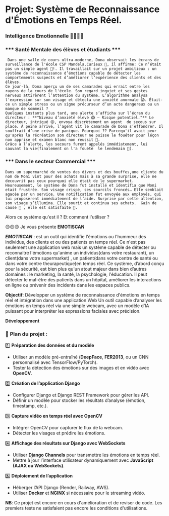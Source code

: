 # Projet: Système de Reconnaissance d'Émotions en Temps Réel.

### **Intelligence Emotionnelle 😮‍💨😮‍💨**

### *** Santé Mentale des élèves et étudiants ***
     Dans une salle de cours ultra-moderne, Dona observait les écrans de surveillance de l'école CSP Mandela.Curieux 🤔, il affirme: Ce n’était pas un simple agent 🤔!. Il travaillait sur un projet ambitieux : un système de reconnaissance d’émotions capable de détecter les comportements suspects et d’améliorer l’expérience des clients et des élèves.  
    Ce jour-là, Dona aperçu un de ses camarades qui errait entre les rayons de la cours de l'école. Son regard inquiet et ses gestes nerveux attirèrent l’attention du système. L’algorithme analysa l'expression sur son visage et détecta une anxiété anormale 😱. Était-ce un simple stress ou un signe précurseur d’un acte dangereux ou un manque de sommeil ?  
    Quelques instants plus tard, une alerte s’afficha sur l’écran du directeur : **"Niveau d’anxiété élevé 😱 – Risque potentiel."** Le directeur, intrigué 😣, envoya discrètement un agent  de secous sur place. À peine arrivé, l’agent vit le camarade de Dona s’effondrer. Il souffrait d’une crise de panique. Pourquoi ?? Parcequ'il avait peur qu'après la récréation son directeur ne puisse le fouéter pour léçon non apprise et examen blanc non reussit 🤣. 
    Grâce à l’alerte, les secours furent appelés immédiatement, lui sauvant la vie(finalement on l'a fouété  le lendemain 🤣).  
### *** Dans le secteur Commercial ***

    Dans un supermarché de ventes des divers et des bouffes,une cliente du nom de Moni vint pour des achats mais à sa grande surprise, elle ne decouvrit pas ceux pourquoi elle était de le supermarket. Heureusement, le système de Dona fut installé et identifia que Moni etait frustrée. Son visage crispé, ses sourcils froncés… Elle semblait agacée par un service. Une notification fut envoyée aux employés, qui lui proposèrent immédiatement de l’aide. Surprise par cette attention, son visage s’illumina. Elle sourit et continua ses achats.  Gain de cause 🤩 , elle est satisfaite 🤩.
Alors ce système qu'est il ? Et comment l'utiliser ?

😊😊😊 Je vous présente  **EMOTISCAN**

***EMOTISCAN*** : 
               est un outil qui identifie l'émotions ou l'hummeur des individus, des clients et ou des patients en temps réel. Ce n'est pas seulement une application                     web mais un système capable de détecter ou reconnaitre l'émotions qu'anime un individus(dans votre restaurant), un client(dans votre supermarket) , un                     patient(dans votre centre de santé ou dans votre centre theurapeutique)en temps réel. Ce système, d’abord conçu pour la sécurité, est bien plus qu'un                      atout majeur dans bien d’autres domaines : le marketing, la santé, la psychologie, l'éducation. Il peut détecter le mal-être des patients dans un                          hôpital, améliorer les interactions en ligne ou prévenir des incidents dans les espaces publics.  

**Objectif**: Développer un système de reconnaissance d'émotions en temps réel et intégration dans une application Web
      Un outil capable d’analyser les émotions en temps réel via une simple webcam, avec un modèle d’IA puissant pour interpréter les expressions faciales avec précision.

**Développement**

### 🚀 **Plan du projet :**  
1️⃣ **Préparation des données et du modèle**  
   - Utiliser un modèle pré-entraîné (**DeepFace**, **FER2013**, ou un CNN personnalisé avec TensorFlow/PyTorch).  
   - Tester la détection des émotions sur des images et en vidéo avec **OpenCV**.  

2️⃣ **Création de l’application Django**  
   - Configurer Django et Django REST Framework pour gérer les API.  
   - Définir un modèle pour stocker les résultats d’analyse (émotion, timestamp, etc.).  

3️⃣ **Capture vidéo en temps réel avec OpenCV**  
   - Intégrer OpenCV pour capturer le flux de la webcam.  
   - Détecter les visages et prédire les émotions.  

4️⃣ **Affichage des résultats sur Django avec WebSockets**  
   - Utiliser **Django Channels** pour transmettre les émotions en temps réel.  
   - Mettre à jour l’interface utilisateur dynamiquement avec **JavaScript (AJAX ou WebSockets)**.  

5️⃣ **Déploiement de l’application**  
   - Héberger l’API Django (Render, Railway, AWS).  
   - Utiliser **Docker** et **NGINX** si nécessaire pour le streaming vidéo.  

**NB**: Ce projet est encore en cours d'amélioration et de reviser de code. Les premiers tests ne satisfaient pas encore les conditions d'utilisations.
